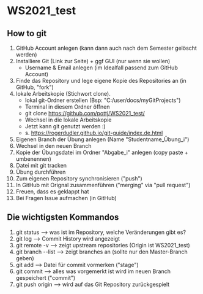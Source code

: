 # WS2021_test


## How to git

1) GitHub Account anlegen (kann dann auch nach dem Semester gelöscht werden)
2) Installiere Git (Link zur Seite) + ggf GUI (nur wenn sie wollen)
    * Username & Email anlegen (im Idealfall passend zum GitHub Account)
3) Finde das Repository und lege eigene Kopie des Repositories an (in GitHub, "fork")
4) lokale Arbeitskopie (Stichwort clone).
    * lokal git-Ordner erstellen (Bsp: "C:/user/docs/myGitProjects")
    * Terminal in diesem Ordner öffnen
    * git clone https://github.com/pottj/WS2021_test/
    * Wechsel in die lokale Arbeitskopie
    * Jetzt kann git genutzt werden :)
    * s. https://rogerdudler.github.io/git-guide/index.de.html
4) Eigenen Branch der Übung anlegen (Name "Studentname_Übung_i")
5) Wechsel in den neuen Branch
6) Kopie der Übungsdatei im Ordner "Abgabe_i" anlegen (copy paste + umbenennen)
7) Datei mit git tracken
8) Übung durchführen
9) Zum eigenen Repository synchronisieren ("push")
10) In GitHub mit Orignal zusammenführen ("merging" via "pull request")
11) Freuen, dass es geklappt hat
12) Bei Fragen Issue aufmachen (in GitHub)


 ## Die wichtigsten Kommandos
 
 1) git status --> was ist im Repository, welche Veränderungen gibt es?
 2) git log --> Commit History wird angezeigt
 3) git remote -v --> zeigt upstream repositories (Origin ist WS2021_test)
 4) git branch --list --> zeigt branches an (sollte nur den Master-Branch geben)
 5) git add <Datei> --> Datei für commit vormerken ("stage")
 6) git commit --> alles was vorgemerkt ist wird im neuen Branch gespeichert ("commit")
 7) git push origin <Branchname> --> wird auf das Git Repository zurückgespielt
